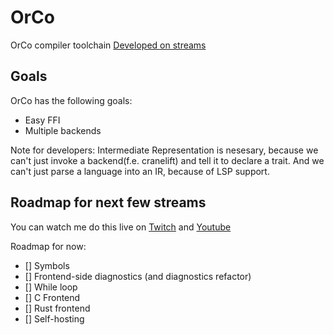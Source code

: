 # OrCo
OrCo compiler toolchain
[Developed on streams](https://www.youtube.com/playlist?list=PLvZASPqsD2VjqJ6968gEhoLlCn0i0rqHH)

## Goals
OrCo has the following goals:
- Easy FFI
- Multiple backends

Note for developers:
Intermediate Representation is nesesary, because
we can't just invoke a backend(f.e. cranelift) and
tell it to declare a trait. And we can't just parse
a language into an IR, because of LSP support.

## Roadmap for next few streams
You can watch me do this live on [Twitch](https://www.twitch.tv/infinitecoder01) and [Youtube](https://www.youtube.com/@InfiniteCoder02/)

Roadmap for now:
- [] Symbols
- [] Frontend-side diagnostics (and diagnostics refactor)
- [] While loop
- [] C Frontend
- [] Rust frontend
- [] Self-hosting
